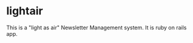 lightair
========

This is a "light as air" Newsletter Management system. 
It is ruby on rails app.
